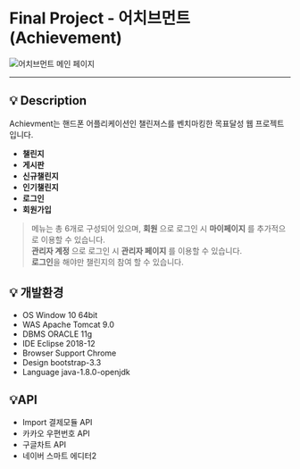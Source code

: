 # Final Project - 어치브먼트(Achievement)

![어치브먼트 메인 페이지](https://user-images.githubusercontent.com/45688526/127207511-38396821-5863-4346-90cf-d684ad9abf03.PNG)

---

## :bulb: Description
Achievment는 핸드폰 어플리케이션인 챌린져스를 벤치마킹한 목표달성 웹 프로젝트입니다.

+ **챌린지**
+ **게시판**
+ **신규챌린지**
+ **인기챌린지**
+ **로그인**
+ **회원가입**

> 메뉴는 총 6개로 구성되어 있으며, **회원** 으로 로그인 시 **마이페이지** 를 추가적으로 이용할 수 있습니다.<br/>
> **관리자 계정** 으로 로그인 시 **관리자 페이지** 를 이용할 수 있습니다. <br />
> **로그인**을 해야만 챌린지의 참여 할 수 있습니다. <br />


## :bulb: 개발환경
+ OS Window 10 64bit
+ WAS Apache Tomcat 9.0
+ DBMS ORACLE 11g
+ IDE Eclipse 2018-12
+ Browser Support Chrome
+ Design bootstrap-3.3
+ Language java-1.8.0-openjdk

## :bulb:API
+ Import 결제모듈 API
+ 카카오 우편번호 API
+ 구글차트 API
+ 네이버 스마트 에디터2



